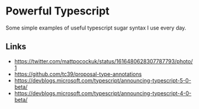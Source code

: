 # Powerful Typescript

Some simple examples of useful typescript sugar syntax I use every day.

## Links

* https://twitter.com/mattpocockuk/status/1616480628307787793/photo/1
* https://github.com/tc39/proposal-type-annotations
* https://devblogs.microsoft.com/typescript/announcing-typescript-5-0-beta/
* https://devblogs.microsoft.com/typescript/announcing-typescript-4-0-beta/
